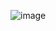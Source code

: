 
![image](https://user-images.githubusercontent.com/47408756/138727897-edeb375e-57d7-44c4-bb45-a11d246144a9.png)
